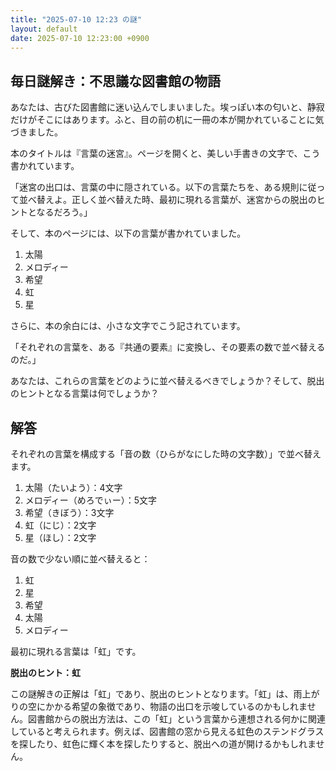 ```yaml
---
title: "2025-07-10 12:23 の謎"
layout: default
date: 2025-07-10 12:23:00 +0900
---
```

## 毎日謎解き：不思議な図書館の物語

あなたは、古びた図書館に迷い込んでしまいました。埃っぽい本の匂いと、静寂だけがそこにはあります。ふと、目の前の机に一冊の本が開かれていることに気づきました。

本のタイトルは『言葉の迷宮』。ページを開くと、美しい手書きの文字で、こう書かれています。

「迷宮の出口は、言葉の中に隠されている。以下の言葉たちを、ある規則に従って並べ替えよ。正しく並べ替えた時、最初に現れる言葉が、迷宮からの脱出のヒントとなるだろう。」

そして、本のページには、以下の言葉が書かれていました。

1.  太陽
2.  メロディー
3.  希望
4.  虹
5.  星

さらに、本の余白には、小さな文字でこう記されています。

「それぞれの言葉を、ある『共通の要素』に変換し、その要素の数で並べ替えるのだ。」

あなたは、これらの言葉をどのように並べ替えるべきでしょうか？そして、脱出のヒントとなる言葉は何でしょうか？

## 解答

それぞれの言葉を構成する「音の数（ひらがなにした時の文字数）」で並べ替えます。

1.  太陽（たいよう）：4文字
2.  メロディー（めろでぃー）：5文字
3.  希望（きぼう）：3文字
4.  虹（にじ）：2文字
5.  星（ほし）：2文字

音の数で少ない順に並べ替えると：

1.  虹
2.  星
3.  希望
4.  太陽
5.  メロディー

最初に現れる言葉は「虹」です。

**脱出のヒント：虹**

この謎解きの正解は「虹」であり、脱出のヒントとなります。「虹」は、雨上がりの空にかかる希望の象徴であり、物語の出口を示唆しているのかもしれません。図書館からの脱出方法は、この「虹」という言葉から連想される何かに関連していると考えられます。例えば、図書館の窓から見える虹色のステンドグラスを探したり、虹色に輝く本を探したりすると、脱出への道が開けるかもしれません。
